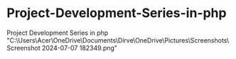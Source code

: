 # Project-Development-Series-in-php
Project Development Series in php
"C:\Users\Acer\OneDrive\Documents\Dirve\OneDrive\Pictures\Screenshots\Screenshot 2024-07-07 182349.png"
